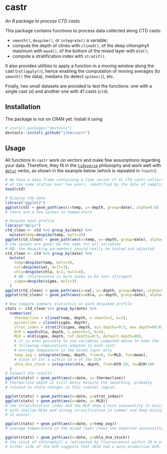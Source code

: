 # castr

*An R package to process CTD casts.*

This package contains functions to process data collected along CTD casts:

- `smooth()`, `despike()`, or `integrate()` a variable;
- compute the depth of clines with `clined()`, of the deep chlorophyll maximum with `maxd()`, of the bottom of the mixed layer with `mld()`;
- compute a stratification index with `stratif()`.

It also provides utilities to apply a function in a moving window along the cast (`rollapply()`), hence enabling the computation of moving averages (to `smooth()` the data), medians (to detect `spikes()`), etc.

Finally, two small datasets are provided to test the functions: one with a single cast (`d`) and another one with 41 casts (`ctd`).

## Installation

The package is not on CRAN yet. Install it using

```R
# install.packages("devtools")
devtools::install_github("jiho/castr")
```

## Usage

All functions in `castr` work on vectors and make few assumptions regarding your data. Therefore, they fit in the [`tidyverse`](https://www.tidyverse.org) philosophy and work well with [`dplyr`](http://dplyr.tidyverse.org) verbs, as shown in the example below (which is repeated in `?castr`).

```R
# We have a data.frame containing a time series of 41 CTD casts collected
# at the same station over two years, identified by the date of sampling
head(ctd)

# Display the data
library("ggplot2")
ggplot(ctd) + geom_path(aes(x=temp, y=-depth, group=date), alpha=0.6)
# there are a few spikes in temperature

# Despike each profile
library("dplyr")
ctd_clean <- ctd %>% group_by(date) %>%
  mutate(temp=despike(temp, mult=3))
ggplot(ctd_clean) + geom_path(aes(x=temp, y=-depth, group=date), alpha=0.6)
# the spikes are gone! Do the same for all variables
# NB: the despiking parameters should really be tested and adjusted
ctd_clean <- ctd %>% group_by(date) %>%
  mutate(
    temp=despike(temp, mult=3),
    sal=despike(sal, mult=3),
    chla=despike(chla, k=2, mult=4),
    # NB: chlarescence is more spiky so be less stringent
    sigma=despike(sigma, mult=3)
  )
ggplot(ctd_clean) + geom_path(aes(x=sal, y=-depth, group=date), alpha=0.6)
ggplot(ctd_clean) + geom_path(aes(x=chla, y=-depth, group=date), alpha=0.6)

# Now compute summary statistics on each despiked profile
stats <- ctd_clean %>% group_by(date) %>%
  summarise(
    thermocline = clined(temp, depth, n.smooth=2, k=2),
    pycnocline = clined(sigma, depth),
    strat_index = stratif(sigma, depth, min.depths=0:5, max.depth=60:65),
    DCM = maxd(chla, depth, n.smooth=2, k=3),
    MLD = mld(sigma, depth, ref.depths=0:5, default.depth=80),
    # it is even possible to use variables computed above to make the
    # following computations adapted to each cast:
    # average tempeature in the mixed layer only
    temp_avg = integrate(temp, depth, from=0, to=MLD, fun=mean),
    # stock of Chl a within 10 m of the DCM
    chla_dcm_stock = integrate(chla, depth, from=DCM-10, to=DCM+10)
  )
# Inspect the results
ggplot(stats) + geom_path(aes(x=date, y=-thermocline))
# thermocline depth is still messy despite the smoothing, probably
# related to sharp changes in this coastal region.

ggplot(stats) + geom_path(aes(x=date, y=strat_index))
ggplot(stats) + geom_path(aes(x=date, y=-MLD))
# the stratification index and the MLD show a nice seasonality in mixing,
# with shallow MLDs and strong stratification in summer and deep mixing
# in winter.

ggplot(stats) + geom_path(aes(x=date, y=temp_avg))
# average temperature in the mixed layer shows the expected seasonality.

ggplot(stats) + geom_path(aes(x=date, y=chla_dcm_stock))
# the stock of chlorophyll a (estimated by fluorescence) within 10 m on
# either side of the DCM suggests that 2016 had a more productive DCM.
```
